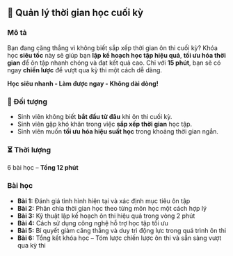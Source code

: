 ## 📌 Quản lý thời gian học cuối kỳ

### Mô tả  
Bạn đang căng thẳng vì không biết sắp xếp thời gian ôn thi cuối kỳ? Khóa học **siêu tốc** này sẽ giúp bạn **lập kế hoạch học tập hiệu quả**, **tối ưu hóa thời gian** để ôn tập nhanh chóng và đạt kết quả cao. Chỉ với **15 phút**, bạn sẽ có ngay **chiến lược** để vượt qua kỳ thi một cách dễ dàng.  

**Học siêu nhanh - Làm được ngay - Không dài dòng!**  

### 🎯 Đối tượng  
- Sinh viên không biết **bắt đầu từ đâu** khi ôn thi cuối kỳ.  
- Sinh viên gặp khó khăn trong việc **sắp xếp thời gian** học tập.  
- Sinh viên muốn **tối ưu hóa hiệu suất học** trong khoảng thời gian ngắn.  

### ⏳ Thời lượng  
6 bài học – **Tổng 12 phút**  

### Bài học  
- **Bài 1:** Đánh giá tình hình hiện tại và xác định mục tiêu ôn tập  
- **Bài 2:** Phân chia thời gian học theo từng môn học một cách hợp lý  
- **Bài 3:** Kỹ thuật lập kế hoạch ôn thi hiệu quả trong vòng 2 phút  
- **Bài 4:** Cách sử dụng công nghệ hỗ trợ học tập tối ưu  
- **Bài 5:** Bí quyết giảm căng thẳng và duy trì động lực trong quá trình ôn thi  
- **Bài 6:** Tổng kết khóa học – Tóm lược chiến lược ôn thi và sẵn sàng vượt qua kỳ thi